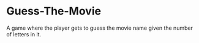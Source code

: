 # Guess-The-Movie
A game where the player gets to guess the movie name given the number of letters in it.
